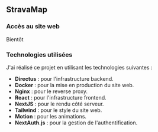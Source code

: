 ## StravaMap



### Accès au site web

Bientôt

### Technologies utilisées

J'ai réalisé ce projet en utilisant les technologies suivantes :

- **Directus** : pour l'infrastructure backend.
- **Docker** : pour la mise en production du site web.
- **Nginx** : pour le reverse proxy.
- **React** : pour l'infrastructure frontend.
- **NextJS** : pour le rendu côté serveur.
- **Tailwind** : pour le style du site web.
- **Motion** : pour les animations.
- **NextAuth.js** : pour la gestion de l'authentification.
